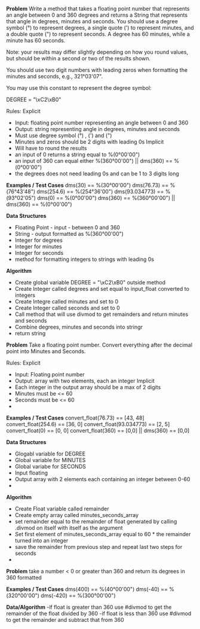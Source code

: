 **Problem**
Write a method that takes a floating point number that represents an angle between 0 and 360 degrees and 
returns a String that represents that angle in degrees, minutes and seconds. You should use a degree symbol (°) 
to represent degrees, a single quote (') to represent minutes, and a double quote (") to represent seconds. 
A degree has 60 minutes, while a minute has 60 seconds.

Note: your results may differ slightly depending on how you round values, but should be within a second or two of the results shown.

You should use two digit numbers with leading zeros when formatting the minutes and seconds, e.g., 321°03'07".

You may use this constant to represent the degree symbol:

DEGREE = "\xC2\xB0"

Rules:
Explicit
  - Input: floating point number representing an angle between 0 and 360
  - Output: string representing angle in degrees, minutes and seconds
  - Must use degree symbol (°) , (') and (")
  - Minutes and zeros should be 2 digits with leading 0s
Implicit
  - Will have to round the results
  - an input of 0 returns a string equal to %(0°00'00")
  - an input of 360 can equal either %(360°00'00") || dms(360) == %(0°00'00")
  - the degrees does not need leading 0s and can be 1 to 3 digits long

**Examples / Test Cases**
dms(30) == %(30°00'00")
dms(76.73) == %(76°43'48")
dms(254.6) == %(254°36'00")
dms(93.034773) == %(93°02'05")
dms(0) == %(0°00'00")
dms(360) == %(360°00'00") || dms(360) == %(0°00'00")

**Data Structures**
- Floating Point - input - between 0 and 360
- String - output formatted as %(360°00'00") 
- Integer for degrees
- Integer for minutes
- Integer for seconds
- method for formatting integers to strings with leading 0s

**Algorithm**
- Create global variable DEGREE = "\xC2\xB0" outside method
- Create Integer called degrees and set equal to input_float converted to integers
- Create Integre called minutes and set to 0
- Create Integer called seconds and set to 0
- Call method that will use divmod to get remainders and return minutes and seconds
- Combine degrees, minutes and seconds into stringr
- return string



**Problem**
Take a floating point number. Convert everything after the decimal point into Minutes and Seconds.

Rules:
  Explicit
  - Input: Floating point number
  - Output: array with two elements, each an integer
  Implicit 
  - Each integer in the output array should be a max of 2 digits
  - Minutes must be <= 60
  - Seconds must be <= 60
  - 
**Examples / Test Cases**
convert_float(76.73) == [43, 48]
convert_float(254.6) == [36, 0]
convert_float(93.034773) == [2, 5]
convert_float(0) == [0, 0]
convert_float(360) == [0,0] || dms(360) == [0,0]

**Data Structures**
- Glogabl variable for DEGREE
- Global variable for MINUTES
- Global variabe for SECONDS
- Input floating
- Output array with 2 elements each containing an integer between 0-60
- 
**Algorithm**
- Create Float variable called remainder
- Create empty array called minutes_seconds_array
- set remainder equal to the remainder of float generated by calling .divmod on itself with itself as the argument
- Set first element of minutes_seconds_array equal to 60 * the remainder turned into an integer
- save the remainder from previous step and repeat last two steps for seconds
- 


**Problem**
take a number < 0 or greater than 360 and return its degrees in 360 formatted

**Examples / Test Cases**
dms(400) == %(40°00'00")
dms(-40) == %(320°00'00")
dms(-420) == %(300°00'00")

**Data/Algorithm**
-if float is greater than 360 use #divmod to get the remainder of the float divided by 360
-if float is less than 360 use #divmod to get the remainder and subtract that from 360
